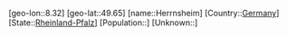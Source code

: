 ﻿---
location: [49.65,8.32]
type: City
tags:
- geo/City


SpocWebEntityId: 30914
isDeleted: false
confidential: public

---
[geo-lon::8.32]
[geo-lat::49.65]
[name::Herrnsheim]
[Country::[Germany](geo/Continent/Europe/Germany.md)]
[State::[Rheinland-Pfalz](geo/Continent/Europe/Germany/Rheinland-Pfalz.md)]
[Population::]
[Unknown::]

